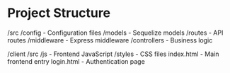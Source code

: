 # Project Structure

/src
/config - Configuration files
/models - Sequelize models
/routes - API routes
/middleware - Express middleware
/controllers - Business logic

/client
/src
/js - Frontend JavaScript
/styles - CSS files
index.html - Main frontend entry
login.html - Authentication page
